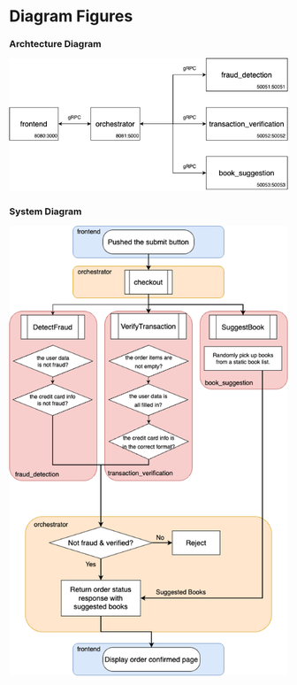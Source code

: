 # Diagram Figures
### Archtecture Diagram
![Archtecture Diagram](archtecture_diagram.drawio.png)
### System Diagram
![System Diagram](system_diagram.drawio.png)
